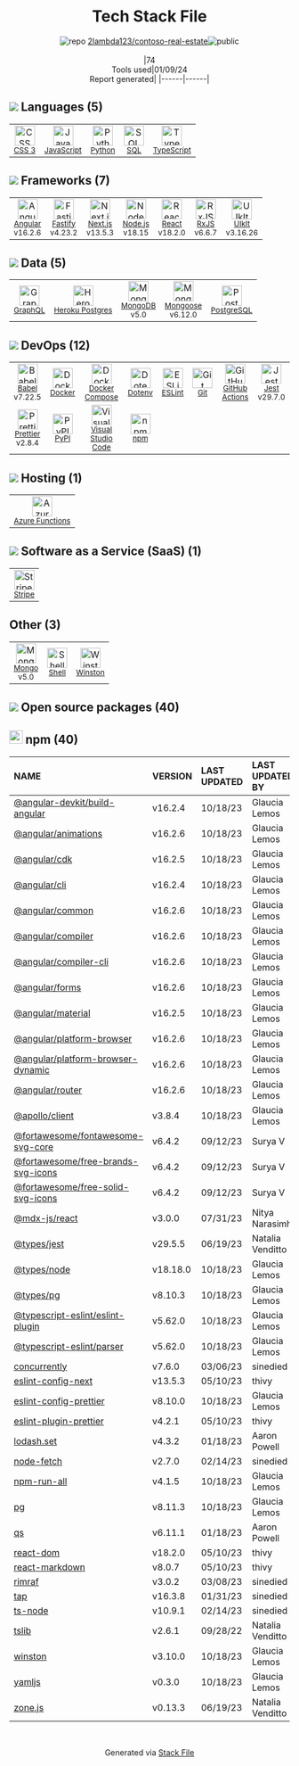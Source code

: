 <!--
&lt;--- Readme.md Snippet without images Start ---&gt;
## Tech Stack
2lambda123/contoso-real-estate is built on the following main stack:

- [Stripe](https://stripe.com) – Payment Services
- [Jest](http://facebook.github.io/jest/) – Javascript Testing Framework
- [Python](https://www.python.org) – Languages
- [Node.js](http://nodejs.org/) – Frameworks (Full Stack)
- [React](https://reactjs.org/) – Javascript UI Libraries
- [PostgreSQL](http://www.postgresql.org/) – Databases
- [MongoDB](http://www.mongodb.com/) – Databases
- [UIkIt](http://www.getuikit.com/) – Front-End Frameworks
- [JavaScript](https://developer.mozilla.org/en-US/docs/Web/JavaScript) – Languages
- [Mongoose](http://mongoosejs.com/) – Object Document Mapper (ODM)
- [TypeScript](http://www.typescriptlang.org) – Languages
- [RxJS](http://reactivex.io/rxjs/) – Concurrency Frameworks
- [SQL](https://en.wikipedia.org/wiki/SQL) – Languages
- [Heroku Postgres](https://www.heroku.com/postgres) – PostgreSQL as a Service
- [Babel](http://babeljs.io/) – JavaScript Compilers
- [Docker Compose](https://github.com/docker/compose) – Container Tools
- [ESLint](http://eslint.org/) – Code Review
- [Angular](https://angular.io) – Javascript MVC Frameworks
- [GraphQL](http://graphql.org/) – Query Languages
- [Visual Studio Code](https://code.visualstudio.com/) – Text Editor
- [Shell](https://en.wikipedia.org/wiki/Shell_script) – Shells
- [Azure Functions](https://azure.microsoft.com/en-us/services/functions/) – Serverless / Task Processing
- [Next.js](https://nextjs.org/) – Frameworks (Full Stack)
- [Prettier](https://prettier.io/) – Code Review
- [Fastify](http://www.fastify.io/) – Microframeworks (Backend)
- [GitHub Actions](https://github.com/features/actions) – Continuous Integration
- [Docker](https://www.docker.com/) – Virtual Machine Platforms & Containers

Full tech stack [here](/techstack.md)

&lt;--- Readme.md Snippet without images End ---&gt;

&lt;--- Readme.md Snippet with images Start ---&gt;
## Tech Stack
2lambda123/contoso-real-estate is built on the following main stack:

- <img width='25' height='25' src='https://img.stackshare.io/service/97/eW6tXeq3.png' alt='Stripe'/> [Stripe](https://stripe.com) – Payment Services
- <img width='25' height='25' src='https://img.stackshare.io/service/830/jest.png' alt='Jest'/> [Jest](http://facebook.github.io/jest/) – Javascript Testing Framework
- <img width='25' height='25' src='https://img.stackshare.io/service/993/pUBY5pVj.png' alt='Python'/> [Python](https://www.python.org) – Languages
- <img width='25' height='25' src='https://img.stackshare.io/service/1011/n1JRsFeB_400x400.png' alt='Node.js'/> [Node.js](http://nodejs.org/) – Frameworks (Full Stack)
- <img width='25' height='25' src='https://img.stackshare.io/service/1020/OYIaJ1KK.png' alt='React'/> [React](https://reactjs.org/) – Javascript UI Libraries
- <img width='25' height='25' src='https://img.stackshare.io/service/1028/ASOhU5xJ.png' alt='PostgreSQL'/> [PostgreSQL](http://www.postgresql.org/) – Databases
- <img width='25' height='25' src='https://img.stackshare.io/service/1030/leaf-360x360.png' alt='MongoDB'/> [MongoDB](http://www.mongodb.com/) – Databases
- <img width='25' height='25' src='https://img.stackshare.io/service/1107/2247444e82685c05034fc296fc331472.png' alt='UIkIt'/> [UIkIt](http://www.getuikit.com/) – Front-End Frameworks
- <img width='25' height='25' src='https://img.stackshare.io/service/1209/javascript.jpeg' alt='JavaScript'/> [JavaScript](https://developer.mozilla.org/en-US/docs/Web/JavaScript) – Languages
- <img width='25' height='25' src='https://img.stackshare.io/service/1231/0TXzZU7W_400x400.jpg' alt='Mongoose'/> [Mongoose](http://mongoosejs.com/) – Object Document Mapper (ODM)
- <img width='25' height='25' src='https://img.stackshare.io/service/1612/bynNY5dJ.jpg' alt='TypeScript'/> [TypeScript](http://www.typescriptlang.org) – Languages
- <img width='25' height='25' src='https://img.stackshare.io/service/1796/984368.png' alt='RxJS'/> [RxJS](http://reactivex.io/rxjs/) – Concurrency Frameworks
- <img width='25' height='25' src='https://img.stackshare.io/service/2271/default_068d33483bba6b81ee13fbd4dc7aab9780896a54.png' alt='SQL'/> [SQL](https://en.wikipedia.org/wiki/SQL) – Languages
- <img width='25' height='25' src='https://img.stackshare.io/service/2516/original.png' alt='Heroku Postgres'/> [Heroku Postgres](https://www.heroku.com/postgres) – PostgreSQL as a Service
- <img width='25' height='25' src='https://img.stackshare.io/service/2739/-1wfGjNw.png' alt='Babel'/> [Babel](http://babeljs.io/) – JavaScript Compilers
- <img width='25' height='25' src='https://img.stackshare.io/service/3136/docker-compose.png' alt='Docker Compose'/> [Docker Compose](https://github.com/docker/compose) – Container Tools
- <img width='25' height='25' src='https://img.stackshare.io/service/3337/Q4L7Jncy.jpg' alt='ESLint'/> [ESLint](http://eslint.org/) – Code Review
- <img width='25' height='25' src='https://img.stackshare.io/service/3745/cb8U-gL6_400x400.jpg' alt='Angular'/> [Angular](https://angular.io) – Javascript MVC Frameworks
- <img width='25' height='25' src='https://img.stackshare.io/service/3820/12972006.png' alt='GraphQL'/> [GraphQL](http://graphql.org/) – Query Languages
- <img width='25' height='25' src='https://img.stackshare.io/service/4202/Visual_Studio_Code_logo.png' alt='Visual Studio Code'/> [Visual Studio Code](https://code.visualstudio.com/) – Text Editor
- <img width='25' height='25' src='https://img.stackshare.io/service/4631/default_c2062d40130562bdc836c13dbca02d318205a962.png' alt='Shell'/> [Shell](https://en.wikipedia.org/wiki/Shell_script) – Shells
- <img width='25' height='25' src='https://img.stackshare.io/service/4851/default_1c86e0d45d685cb73aa9a39a658159f6199de49d.png' alt='Azure Functions'/> [Azure Functions](https://azure.microsoft.com/en-us/services/functions/) – Serverless / Task Processing
- <img width='25' height='25' src='https://img.stackshare.io/service/5936/nextjs.png' alt='Next.js'/> [Next.js](https://nextjs.org/) – Frameworks (Full Stack)
- <img width='25' height='25' src='https://img.stackshare.io/service/7035/default_66f265943abed56bcdbfca1c866a4261b1fbb063.jpg' alt='Prettier'/> [Prettier](https://prettier.io/) – Code Review
- <img width='25' height='25' src='https://img.stackshare.io/service/7609/24939410.png' alt='Fastify'/> [Fastify](http://www.fastify.io/) – Microframeworks (Backend)
- <img width='25' height='25' src='https://img.stackshare.io/service/11563/actions.png' alt='GitHub Actions'/> [GitHub Actions](https://github.com/features/actions) – Continuous Integration
- <img width='25' height='25' src='https://img.stackshare.io/service/586/n4u37v9t_400x400.png' alt='Docker'/> [Docker](https://www.docker.com/) – Virtual Machine Platforms & Containers

Full tech stack [here](/techstack.md)

&lt;--- Readme.md Snippet with images End ---&gt;
-->
<div align="center">

# Tech Stack File
![](https://img.stackshare.io/repo.svg "repo") [2lambda123/contoso-real-estate](https://github.com/2lambda123/contoso-real-estate)![](https://img.stackshare.io/public_badge.svg "public")
<br/><br/>
|74<br/>Tools used|01/09/24 <br/>Report generated|
|------|------|
</div>

## <img src='https://img.stackshare.io/languages.svg'/> Languages (5)
<table><tr>
  <td align='center'>
  <img width='36' height='36' src='https://img.stackshare.io/service/6727/css.png' alt='CSS 3'>
  <br>
  <sub><a href="https://developer.mozilla.org/en-US/docs/Web/CSS/CSS3">CSS 3</a></sub>
  <br>
  <sub></sub>
</td>

<td align='center'>
  <img width='36' height='36' src='https://img.stackshare.io/service/1209/javascript.jpeg' alt='JavaScript'>
  <br>
  <sub><a href="https://developer.mozilla.org/en-US/docs/Web/JavaScript">JavaScript</a></sub>
  <br>
  <sub></sub>
</td>

<td align='center'>
  <img width='36' height='36' src='https://img.stackshare.io/service/993/pUBY5pVj.png' alt='Python'>
  <br>
  <sub><a href="https://www.python.org">Python</a></sub>
  <br>
  <sub></sub>
</td>

<td align='center'>
  <img width='36' height='36' src='https://img.stackshare.io/service/2271/default_068d33483bba6b81ee13fbd4dc7aab9780896a54.png' alt='SQL'>
  <br>
  <sub><a href="https://en.wikipedia.org/wiki/SQL">SQL</a></sub>
  <br>
  <sub></sub>
</td>

<td align='center'>
  <img width='36' height='36' src='https://img.stackshare.io/service/1612/bynNY5dJ.jpg' alt='TypeScript'>
  <br>
  <sub><a href="http://www.typescriptlang.org">TypeScript</a></sub>
  <br>
  <sub></sub>
</td>

</tr>
</table>

## <img src='https://img.stackshare.io/frameworks.svg'/> Frameworks (7)
<table><tr>
  <td align='center'>
  <img width='36' height='36' src='https://img.stackshare.io/service/3745/cb8U-gL6_400x400.jpg' alt='Angular'>
  <br>
  <sub><a href="https://angular.io">Angular</a></sub>
  <br>
  <sub>v16.2.6</sub>
</td>

<td align='center'>
  <img width='36' height='36' src='https://img.stackshare.io/service/7609/24939410.png' alt='Fastify'>
  <br>
  <sub><a href="http://www.fastify.io/">Fastify</a></sub>
  <br>
  <sub>v4.23.2</sub>
</td>

<td align='center'>
  <img width='36' height='36' src='https://img.stackshare.io/service/5936/nextjs.png' alt='Next.js'>
  <br>
  <sub><a href="https://nextjs.org/">Next.js</a></sub>
  <br>
  <sub>v13.5.3</sub>
</td>

<td align='center'>
  <img width='36' height='36' src='https://img.stackshare.io/service/1011/n1JRsFeB_400x400.png' alt='Node.js'>
  <br>
  <sub><a href="http://nodejs.org/">Node.js</a></sub>
  <br>
  <sub>v18.15</sub>
</td>

<td align='center'>
  <img width='36' height='36' src='https://img.stackshare.io/service/1020/OYIaJ1KK.png' alt='React'>
  <br>
  <sub><a href="https://reactjs.org/">React</a></sub>
  <br>
  <sub>v18.2.0</sub>
</td>

<td align='center'>
  <img width='36' height='36' src='https://img.stackshare.io/service/1796/984368.png' alt='RxJS'>
  <br>
  <sub><a href="http://reactivex.io/rxjs/">RxJS</a></sub>
  <br>
  <sub>v6.6.7</sub>
</td>

<td align='center'>
  <img width='36' height='36' src='https://img.stackshare.io/service/1107/2247444e82685c05034fc296fc331472.png' alt='UIkIt'>
  <br>
  <sub><a href="http://www.getuikit.com/">UIkIt</a></sub>
  <br>
  <sub>v3.16.26</sub>
</td>

</tr>
</table>

## <img src='https://img.stackshare.io/databases.svg'/> Data (5)
<table><tr>
  <td align='center'>
  <img width='36' height='36' src='https://img.stackshare.io/service/3820/12972006.png' alt='GraphQL'>
  <br>
  <sub><a href="http://graphql.org/">GraphQL</a></sub>
  <br>
  <sub></sub>
</td>

<td align='center'>
  <img width='36' height='36' src='https://img.stackshare.io/service/2516/original.png' alt='Heroku Postgres'>
  <br>
  <sub><a href="https://www.heroku.com/postgres">Heroku Postgres</a></sub>
  <br>
  <sub></sub>
</td>

<td align='center'>
  <img width='36' height='36' src='https://img.stackshare.io/service/1030/leaf-360x360.png' alt='MongoDB'>
  <br>
  <sub><a href="http://www.mongodb.com/">MongoDB</a></sub>
  <br>
  <sub>v5.0</sub>
</td>

<td align='center'>
  <img width='36' height='36' src='https://img.stackshare.io/service/1231/0TXzZU7W_400x400.jpg' alt='Mongoose'>
  <br>
  <sub><a href="http://mongoosejs.com/">Mongoose</a></sub>
  <br>
  <sub>v6.12.0</sub>
</td>

<td align='center'>
  <img width='36' height='36' src='https://img.stackshare.io/service/1028/ASOhU5xJ.png' alt='PostgreSQL'>
  <br>
  <sub><a href="http://www.postgresql.org/">PostgreSQL</a></sub>
  <br>
  <sub></sub>
</td>

</tr>
</table>

## <img src='https://img.stackshare.io/devops.svg'/> DevOps (12)
<table><tr>
  <td align='center'>
  <img width='36' height='36' src='https://img.stackshare.io/service/2739/-1wfGjNw.png' alt='Babel'>
  <br>
  <sub><a href="http://babeljs.io/">Babel</a></sub>
  <br>
  <sub>v7.22.5</sub>
</td>

<td align='center'>
  <img width='36' height='36' src='https://img.stackshare.io/service/586/n4u37v9t_400x400.png' alt='Docker'>
  <br>
  <sub><a href="https://www.docker.com/">Docker</a></sub>
  <br>
  <sub></sub>
</td>

<td align='center'>
  <img width='36' height='36' src='https://img.stackshare.io/service/3136/docker-compose.png' alt='Docker Compose'>
  <br>
  <sub><a href="https://github.com/docker/compose">Docker Compose</a></sub>
  <br>
  <sub></sub>
</td>

<td align='center'>
  <img width='36' height='36' src='https://img.stackshare.io/service/8067/default_90dcb1286af7685c68df319c764b80704df1155b.png' alt='Dotenv'>
  <br>
  <sub><a href="https://github.com/motdotla/dotenv">Dotenv</a></sub>
  <br>
  <sub></sub>
</td>

<td align='center'>
  <img width='36' height='36' src='https://img.stackshare.io/service/3337/Q4L7Jncy.jpg' alt='ESLint'>
  <br>
  <sub><a href="http://eslint.org/">ESLint</a></sub>
  <br>
  <sub></sub>
</td>

<td align='center'>
  <img width='36' height='36' src='https://img.stackshare.io/service/1046/git.png' alt='Git'>
  <br>
  <sub><a href="http://git-scm.com/">Git</a></sub>
  <br>
  <sub></sub>
</td>

<td align='center'>
  <img width='36' height='36' src='https://img.stackshare.io/service/11563/actions.png' alt='GitHub Actions'>
  <br>
  <sub><a href="https://github.com/features/actions">GitHub Actions</a></sub>
  <br>
  <sub></sub>
</td>

<td align='center'>
  <img width='36' height='36' src='https://img.stackshare.io/service/830/jest.png' alt='Jest'>
  <br>
  <sub><a href="http://facebook.github.io/jest/">Jest</a></sub>
  <br>
  <sub>v29.7.0</sub>
</td>

</tr>
<tr>
  <td align='center'>
  <img width='36' height='36' src='https://img.stackshare.io/service/7035/default_66f265943abed56bcdbfca1c866a4261b1fbb063.jpg' alt='Prettier'>
  <br>
  <sub><a href="https://prettier.io/">Prettier</a></sub>
  <br>
  <sub>v2.8.4</sub>
</td>

<td align='center'>
  <img width='36' height='36' src='https://img.stackshare.io/service/12572/-RIWgodF_400x400.jpg' alt='PyPI'>
  <br>
  <sub><a href="https://pypi.org/">PyPI</a></sub>
  <br>
  <sub></sub>
</td>

<td align='center'>
  <img width='36' height='36' src='https://img.stackshare.io/service/4202/Visual_Studio_Code_logo.png' alt='Visual Studio Code'>
  <br>
  <sub><a href="https://code.visualstudio.com/">Visual Studio Code</a></sub>
  <br>
  <sub></sub>
</td>

<td align='center'>
  <img width='36' height='36' src='https://img.stackshare.io/service/1120/lejvzrnlpb308aftn31u.png' alt='npm'>
  <br>
  <sub><a href="https://www.npmjs.com/">npm</a></sub>
  <br>
  <sub></sub>
</td>

</tr>
</table>

## <img src='https://img.stackshare.io/hosting.svg'/> Hosting (1)
<table><tr>
  <td align='center'>
  <img width='36' height='36' src='https://img.stackshare.io/service/4851/default_1c86e0d45d685cb73aa9a39a658159f6199de49d.png' alt='Azure Functions'>
  <br>
  <sub><a href="https://azure.microsoft.com/en-us/services/functions/">Azure Functions</a></sub>
  <br>
  <sub></sub>
</td>

</tr>
</table>

## <img src='https://img.stackshare.io/saas.svg'/> Software as a Service (SaaS) (1)
<table><tr>
  <td align='center'>
  <img width='36' height='36' src='https://img.stackshare.io/service/97/eW6tXeq3.png' alt='Stripe'>
  <br>
  <sub><a href="https://stripe.com">Stripe</a></sub>
  <br>
  <sub></sub>
</td>

</tr>
</table>

## Other (3)
<table><tr>
  <td align='center'>
  <img width='36' height='36' src='https://img.stackshare.io/service/3519/3wgIDj3j_normal.png' alt='Mongo'>
  <br>
  <sub><a href="http://wedesignapps.herokuapp.com">Mongo</a></sub>
  <br>
  <sub>v5.0</sub>
</td>

<td align='center'>
  <img width='36' height='36' src='https://img.stackshare.io/service/4631/default_c2062d40130562bdc836c13dbca02d318205a962.png' alt='Shell'>
  <br>
  <sub><a href="https://en.wikipedia.org/wiki/Shell_script">Shell</a></sub>
  <br>
  <sub></sub>
</td>

<td align='center'>
  <img width='36' height='36' src='https://img.stackshare.io/service/6668/9682013.png' alt='Winston'>
  <br>
  <sub><a href="https://github.com/winstonjs/winston">Winston</a></sub>
  <br>
  <sub></sub>
</td>

</tr>
</table>


## <img src='https://img.stackshare.io/group.svg' /> Open source packages (40)</h2>

## <img width='24' height='24' src='https://img.stackshare.io/service/1120/lejvzrnlpb308aftn31u.png'/> npm (40)

|NAME|VERSION|LAST UPDATED|LAST UPDATED BY|LICENSE|VULNERABILITIES|
|:------|:------|:------|:------|:------|:------|
|[@angular-devkit/build-angular](https://www.npmjs.com/@angular-devkit/build-angular)|v16.2.4|10/18/23|Glaucia Lemos |MIT|N/A|
|[@angular/animations](https://www.npmjs.com/@angular/animations)|v16.2.6|10/18/23|Glaucia Lemos |MIT|N/A|
|[@angular/cdk](https://www.npmjs.com/@angular/cdk)|v16.2.5|10/18/23|Glaucia Lemos |MIT|N/A|
|[@angular/cli](https://www.npmjs.com/@angular/cli)|v16.2.4|10/18/23|Glaucia Lemos |MIT|N/A|
|[@angular/common](https://www.npmjs.com/@angular/common)|v16.2.6|10/18/23|Glaucia Lemos |MIT|N/A|
|[@angular/compiler](https://www.npmjs.com/@angular/compiler)|v16.2.6|10/18/23|Glaucia Lemos |MIT|N/A|
|[@angular/compiler-cli](https://www.npmjs.com/@angular/compiler-cli)|v16.2.6|10/18/23|Glaucia Lemos |MIT|N/A|
|[@angular/forms](https://www.npmjs.com/@angular/forms)|v16.2.6|10/18/23|Glaucia Lemos |MIT|N/A|
|[@angular/material](https://www.npmjs.com/@angular/material)|v16.2.5|10/18/23|Glaucia Lemos |MIT|N/A|
|[@angular/platform-browser](https://www.npmjs.com/@angular/platform-browser)|v16.2.6|10/18/23|Glaucia Lemos |MIT|N/A|
|[@angular/platform-browser-dynamic](https://www.npmjs.com/@angular/platform-browser-dynamic)|v16.2.6|10/18/23|Glaucia Lemos |MIT|N/A|
|[@angular/router](https://www.npmjs.com/@angular/router)|v16.2.6|10/18/23|Glaucia Lemos |MIT|N/A|
|[@apollo/client](https://www.npmjs.com/@apollo/client)|v3.8.4|10/18/23|Glaucia Lemos |N/A|N/A|
|[@fortawesome/fontawesome-svg-core](https://www.npmjs.com/@fortawesome/fontawesome-svg-core)|v6.4.2|09/12/23|Surya V |MIT|N/A|
|[@fortawesome/free-brands-svg-icons](https://www.npmjs.com/@fortawesome/free-brands-svg-icons)|v6.4.2|09/12/23|Surya V |CC-BY-4.0,MIT|N/A|
|[@fortawesome/free-solid-svg-icons](https://www.npmjs.com/@fortawesome/free-solid-svg-icons)|v6.4.2|09/12/23|Surya V |CC-BY-4.0,MIT|N/A|
|[@mdx-js/react](https://www.npmjs.com/@mdx-js/react)|v3.0.0|07/31/23|Nitya Narasimhan |MIT|N/A|
|[@types/jest](https://www.npmjs.com/@types/jest)|v29.5.5|06/19/23|Natalia Venditto |MIT|N/A|
|[@types/node](https://www.npmjs.com/@types/node)|v18.18.0|10/18/23|Glaucia Lemos |MIT|N/A|
|[@types/pg](https://www.npmjs.com/@types/pg)|v8.10.3|10/18/23|Glaucia Lemos |MIT|N/A|
|[@typescript-eslint/eslint-plugin](https://www.npmjs.com/@typescript-eslint/eslint-plugin)|v5.62.0|10/18/23|Glaucia Lemos |MIT|N/A|
|[@typescript-eslint/parser](https://www.npmjs.com/@typescript-eslint/parser)|v5.62.0|10/18/23|Glaucia Lemos |BSD-2-Clause|N/A|
|[concurrently](https://www.npmjs.com/concurrently)|v7.6.0|03/06/23|sinedied |MIT|N/A|
|[eslint-config-next](https://www.npmjs.com/eslint-config-next)|v13.5.3|05/10/23|thivy |N/A|N/A|
|[eslint-config-prettier](https://www.npmjs.com/eslint-config-prettier)|v8.10.0|10/18/23|Glaucia Lemos |MIT|N/A|
|[eslint-plugin-prettier](https://www.npmjs.com/eslint-plugin-prettier)|v4.2.1|05/10/23|thivy |MIT|N/A|
|[lodash.set](https://www.npmjs.com/lodash.set)|v4.3.2|01/18/23|Aaron Powell |MIT|N/A|
|[node-fetch](https://www.npmjs.com/node-fetch)|v2.7.0|02/14/23|sinedied |MIT|N/A|
|[npm-run-all](https://www.npmjs.com/npm-run-all)|v4.1.5|10/18/23|Glaucia Lemos |MIT|N/A|
|[pg](https://www.npmjs.com/pg)|v8.11.3|10/18/23|Glaucia Lemos |MIT|N/A|
|[qs](https://www.npmjs.com/qs)|v6.11.1|01/18/23|Aaron Powell |BSD-3-Clause|N/A|
|[react-dom](https://www.npmjs.com/react-dom)|v18.2.0|05/10/23|thivy |MIT|N/A|
|[react-markdown](https://www.npmjs.com/react-markdown)|v8.0.7|05/10/23|thivy |MIT|N/A|
|[rimraf](https://www.npmjs.com/rimraf)|v3.0.2|03/08/23|sinedied |ISC|N/A|
|[tap](https://www.npmjs.com/tap)|v16.3.8|01/31/23|sinedied |ISC|N/A|
|[ts-node](https://www.npmjs.com/ts-node)|v10.9.1|02/14/23|sinedied |MIT|N/A|
|[tslib](https://www.npmjs.com/tslib)|v2.6.1|09/28/22|Natalia Venditto |0BSD|N/A|
|[winston](https://www.npmjs.com/winston)|v3.10.0|10/18/23|Glaucia Lemos |MIT|N/A|
|[yamljs](https://www.npmjs.com/yamljs)|v0.3.0|10/18/23|Glaucia Lemos |MIT|N/A|
|[zone.js](https://www.npmjs.com/zone.js)|v0.13.3|06/19/23|Natalia Venditto |MIT|N/A|

<br/>
<div align='center'>

Generated via [Stack File](https://github.com/marketplace/stack-file)
